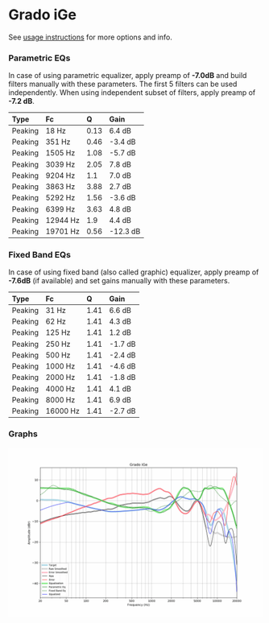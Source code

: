 # Grado iGe
See [usage instructions](https://github.com/jaakkopasanen/AutoEq#usage) for more options and info.

### Parametric EQs
In case of using parametric equalizer, apply preamp of **-7.0dB** and build filters manually
with these parameters. The first 5 filters can be used independently.
When using independent subset of filters, apply preamp of **-7.2 dB**.

| Type    | Fc       |    Q | Gain     |
|:--------|:---------|:-----|:---------|
| Peaking | 18 Hz    | 0.13 | 6.4 dB   |
| Peaking | 351 Hz   | 0.46 | -3.4 dB  |
| Peaking | 1505 Hz  | 1.08 | -5.7 dB  |
| Peaking | 3039 Hz  | 2.05 | 7.8 dB   |
| Peaking | 9204 Hz  | 1.1  | 7.0 dB   |
| Peaking | 3863 Hz  | 3.88 | 2.7 dB   |
| Peaking | 5292 Hz  | 1.56 | -3.6 dB  |
| Peaking | 6399 Hz  | 3.63 | 4.8 dB   |
| Peaking | 12944 Hz | 1.9  | 4.4 dB   |
| Peaking | 19701 Hz | 0.56 | -12.3 dB |

### Fixed Band EQs
In case of using fixed band (also called graphic) equalizer, apply preamp of **-7.6dB**
(if available) and set gains manually with these parameters.

| Type    | Fc       |    Q | Gain    |
|:--------|:---------|:-----|:--------|
| Peaking | 31 Hz    | 1.41 | 6.6 dB  |
| Peaking | 62 Hz    | 1.41 | 4.3 dB  |
| Peaking | 125 Hz   | 1.41 | 1.2 dB  |
| Peaking | 250 Hz   | 1.41 | -1.7 dB |
| Peaking | 500 Hz   | 1.41 | -2.4 dB |
| Peaking | 1000 Hz  | 1.41 | -4.6 dB |
| Peaking | 2000 Hz  | 1.41 | -1.8 dB |
| Peaking | 4000 Hz  | 1.41 | 4.1 dB  |
| Peaking | 8000 Hz  | 1.41 | 6.9 dB  |
| Peaking | 16000 Hz | 1.41 | -2.7 dB |

### Graphs
![](./Grado%20iGe.png)